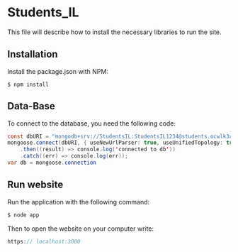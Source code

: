 # Students_IL

This file will describe how to install the necessary libraries to run the site.

## Installation

Install the package.json with NPM:

```bush
$ npm install
```

## Data-Base
To connect to the database, you need the following code:

```java script
const dbURI = "mongodb+srv://StudentsIL:StudentsIL1234@students.ocwlk3a.mongodb.net/users?retryWrites=true&w=majority"
mongoose.connect(dbURI, { useNewUrlParser: true, useUnifiedTopology: true })
    .then((result) => console.log('connected to db'))
    .catch((err) => console.log(err));
var db = mongoose.connection

```

## Run website

Run the application with the following command:

```java script
$ node app
```
Then to open the website on your computer write:

```java script
https:// localhost:3000
```
